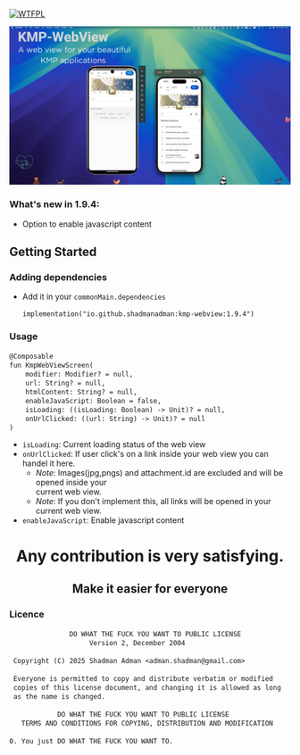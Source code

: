 <a href="http://www.wtfpl.net/"><img
       src="http://www.wtfpl.net/wp-content/uploads/2012/12/wtfpl-badge-4.png"
       width="80" height="15" alt="WTFPL" /></a>

![](poster.jpg)

### What's new in 1.9.4:
- Option to enable javascript content

<!-- GETTING STARTED -->
## Getting Started
### Adding dependencies
- Add it in your `commonMain.dependencies`
  ```
  implementation("io.github.shadmanadman:kmp-webview:1.9.4")
  ```

### Usage  
```
@Composable
fun KmpWebViewScreen(
    modifier: Modifier? = null,
    url: String? = null,
    htmlContent: String? = null,
    enableJavaScript: Boolean = false,
    isLoading: ((isLoading: Boolean) -> Unit)? = null,
    onUrlClicked: ((url: String) -> Unit)? = null
)
```
- `isLoading`: Current loading status of the web view
- `onUrlClicked`: If user click's on a link inside your web view you can handel it here. 
   - *Note*: Images(jpg,pngs) and attachment.id are excluded and will be opened inside your     
     current web view.
   - *Note*: If you don't implement this, all links will be opened in your current web view.
- `enableJavaScript`: Enable javascript content

<h1 align="center">Any contribution is very satisfying. </h1>
<h2 align="center">Make it easier for everyone</h2>

### Licence       
```
               DO WHAT THE FUCK YOU WANT TO PUBLIC LICENSE 
                    Version 2, December 2004 

 Copyright (C) 2025 Shadman Adman <adman.shadman@gmail.com> 

 Everyone is permitted to copy and distribute verbatim or modified 
 copies of this license document, and changing it is allowed as long 
 as the name is changed. 

            DO WHAT THE FUCK YOU WANT TO PUBLIC LICENSE 
   TERMS AND CONDITIONS FOR COPYING, DISTRIBUTION AND MODIFICATION 

0. You just DO WHAT THE FUCK YOU WANT TO.
```
